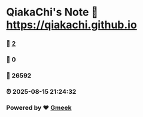 # QiakaChi's Note :link: https://qiakachi.github.io 
### :page_facing_up: [2](https://qiakachi.github.io/tag.html) 
### :speech_balloon: 0 
### :hibiscus: 26592 
### :alarm_clock: 2025-08-15 21:24:32 
### Powered by :heart: [Gmeek](https://github.com/Meekdai/Gmeek)
